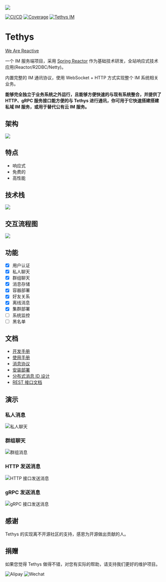 ![](docs/images/logo128x128.png)

[![CI/CD](https://github.com/kevin70/houge/workflows/Tethys%20CI/CD/badge.svg)](https://github.com/kevin70/houge/actions)
[![Coverage](https://sonarcloud.io/api/project_badges/measure?project=kevin70_houge&metric=coverage)](https://sonarcloud.io/dashboard?id=kevin70_houge)
[![Tethys IM](https://pub.idqqimg.com/wpa/images/group.png)](https://qm.qq.com/cgi-bin/qm/qr?k=W8UiTh5rmq4O0SZJFnnWfh3SegzTGIWo&jump_from=webapi)

# Tethys

[We Are Reactive](https://www.reactivemanifesto.org/zh-CN)

一个 IM 服务端项目，采用 [Spring Reactor](https://projectreactor.io/) 作为基础技术研发，全站响应式技术应用(Reactor/R2DBC/Netty)。

内置完整的 IM 通讯协议，使用 WebSocket + HTTP 方式实现整个 IM 系统相关业务。

**能够完全独立于业务系统之外运行，且能够方便快速的与现有系统整合，并提供了 HTTP、gRPC 服务接口能方便的与 Tethys 进行通讯，你可用于它快速搭建搭建私域 IM 服务，或用于替代公有云 IM 服务。**

## 架构

![](docs/images/houge-arch-20210514.png)

## 特点

- 响应式
- 免费的
- 高性能

## 技术栈

![](docs/images/houge-tech-stack.png)

## 交互流程图

![](docs/images/flow-20200330.png)

## 功能

- [x] 用户认证
- [x] 私人聊天
- [x] 群组聊天
- [x] 消息存储
- [x] 容器部署
- [x] 好友关系
- [x] 离线消息
- [x] 集群部署
- [ ] 系统监控
- [ ] 黑名单

## 文档

- [开发手册](docs/dev/index.md)
- [使用手册](docs/manual/index.md)
- [消息协议](docs/design/message_protocol.md)
- [安装部署](docs/deployment/install.md)
- [分布式消息 ID 设计](docs/design/message_id.md)
- [REST 接口文档](https://kk70.gitee.io/houge/houge-rest.html)

## 演示

### 私人消息

![私人聊天](docs/dev/images/328994a573dc.gif)

### 群组聊天

![群组消息](docs/dev/images/ce88baa135ab.gif)

### HTTP 发送消息

![HTTP 接口发送消息](docs/dev/images/a21fa82f2da7.gif)

### gRPC 发送消息

![gRPC 接口发送消息](docs/dev/images/4c04babfe553.gif)

## 感谢

Tethys 的实现离不开源社区的支持，感恩为开源做出贡献的人。

## 捐赠

如果您觉得 Tethys 做得不错，对您有实际的帮助，请支持我们更好的维护项目。

![Alipay](docs/images/alipay_qrcode.png)
![Wechat](docs/images/wechat_qrcode.png)
